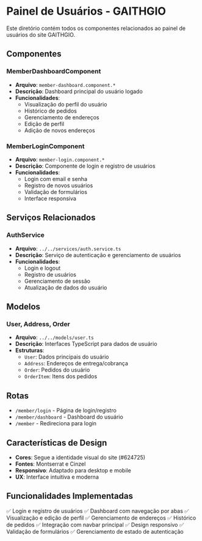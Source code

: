 # Painel de Usuários - GAITHGIO

Este diretório contém todos os componentes relacionados ao painel de usuários do site GAITHGIO.

## Componentes

### MemberDashboardComponent
- **Arquivo**: `member-dashboard.component.*`
- **Descrição**: Dashboard principal do usuário logado
- **Funcionalidades**:
  - Visualização do perfil do usuário
  - Histórico de pedidos
  - Gerenciamento de endereços
  - Edição de perfil
  - Adição de novos endereços

### MemberLoginComponent
- **Arquivo**: `member-login.component.*`
- **Descrição**: Componente de login e registro de usuários
- **Funcionalidades**:
  - Login com email e senha
  - Registro de novos usuários
  - Validação de formulários
  - Interface responsiva

## Serviços Relacionados

### AuthService
- **Arquivo**: `../../services/auth.service.ts`
- **Descrição**: Serviço de autenticação e gerenciamento de usuários
- **Funcionalidades**:
  - Login e logout
  - Registro de usuários
  - Gerenciamento de sessão
  - Atualização de dados do usuário

## Modelos

### User, Address, Order
- **Arquivo**: `../../models/user.ts`
- **Descrição**: Interfaces TypeScript para dados de usuário
- **Estruturas**:
  - `User`: Dados principais do usuário
  - `Address`: Endereços de entrega/cobrança
  - `Order`: Pedidos do usuário
  - `OrderItem`: Itens dos pedidos

## Rotas

- `/member/login` - Página de login/registro
- `/member/dashboard` - Dashboard do usuário
- `/member` - Redireciona para login

## Características de Design

- **Cores**: Segue a identidade visual do site (#624725)
- **Fontes**: Montserrat e Cinzel
- **Responsivo**: Adaptado para desktop e mobile
- **UX**: Interface intuitiva e moderna

## Funcionalidades Implementadas

✅ Login e registro de usuários
✅ Dashboard com navegação por abas
✅ Visualização e edição de perfil
✅ Gerenciamento de endereços
✅ Histórico de pedidos
✅ Integração com navbar principal
✅ Design responsivo
✅ Validação de formulários
✅ Gerenciamento de estado de autenticação
